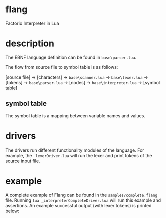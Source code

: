 # flang
Factorio Interpreter in Lua

# description

The EBNF language definition can be found in `base\parser.lua`.

The flow from source file to symbol table is as follows:

[source file] -> [characters] -> `base\scanner.lua` -> `base\lexer.lua` -> [tokens] -> `base\parser.lua` -> [nodes] -> `base\interpreter.lua` -> [symbol table]

## symbol table

The symbol table is a mapping between variable names and values.

# drivers
The drivers run different functionality modules of the language. For example, the `_lexerDriver.lua` will run the lexer and print tokens of the source input file.

# example

A complete example of Flang can be found in the `samples/complete.flang` file. Running `lua _interpreterCompleteDriver.lua` will run this example and assertions. An example successful output (with lexer tokens) is printed below:
